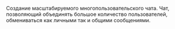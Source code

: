 Создание масштабируемого многопользовательского чата. 
Чат, позволяющий объединять большое количество пользователей, обмениваться как личными так и общими сообщениями.
